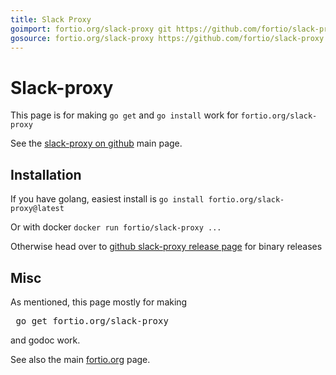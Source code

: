 ```yaml
---
title: Slack Proxy
goimport: fortio.org/slack-proxy git https://github.com/fortio/slack-proxy
gosource: fortio.org/slack-proxy https://github.com/fortio/slack-proxy https://github.com/fortio/slack-proxy/tree/main{/dir} https://github.com/fortio/slack-proxy/blob/main{/dir}/{file}#L{line}
---
```


# Slack-proxy

This page is for making `go get` and `go install` work for `fortio.org/slack-proxy`

See the [slack-proxy on github](https://github.com/fortio/slack-proxy#slack-proxy) main page.

## Installation

If you have golang, easiest install is `go install fortio.org/slack-proxy@latest`

Or with docker `docker run fortio/slack-proxy ...`

Otherwise head over to [github slack-proxy release page](https://github.com/fortio/slack-proxy/releases) for binary releases


## Misc

As mentioned, this page mostly for making
<pre>
 go get fortio.org/slack-proxy
</pre>
and godoc work.
<p>
See also the main <a href="https://fortio.org/">fortio.org</a> page.
